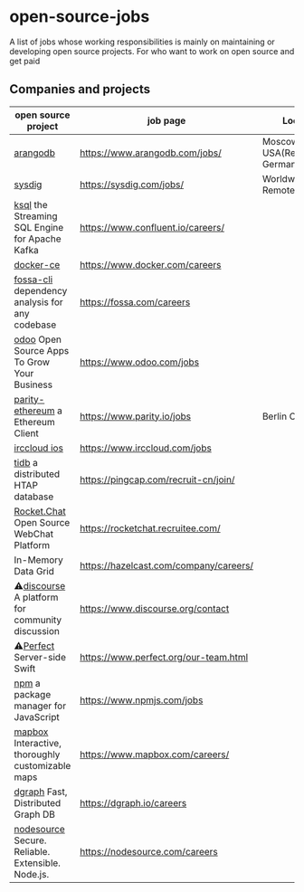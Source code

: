 # open-source-jobs

A list of jobs whose working responsibilities is mainly on maintaining or developing open source projects. For who want to work on open source and get paid

## Companies and projects

| open source project                                                                              | job page                               | Location                           |
| ------------------------------------------------------------------------------------------------ | -------------------------------------- | ---------------------------------- |
| [arangodb](https://github.com/arangodb/arangodb)                                                 | https://www.arangodb.com/jobs/         | Moscow USA(Remote) Germany(Remote) |
| [sysdig](https://github.com/draios/sysdig)                                                       | https://sysdig.com/jobs/               | Worldwide Remote                   |
| [ksql](https://github.com/confluentinc/ksql) the Streaming SQL Engine for Apache Kafka           | https://www.confluent.io/careers/      |
| [docker-ce](https://github.com/docker/docker-ce)                                                 | https://www.docker.com/careers         |
| [fossa-cli](https://github.com/fossas/fossa-cli) dependency analysis for any codebase            | https://fossa.com/careers              |
| [odoo](https://github.com/odoo/odoo) Open Source Apps To Grow Your Business                      | https://www.odoo.com/jobs              |
| [parity-ethereum](https://github.com/paritytech/parity-ethereum) a Ethereum Client               | https://www.parity.io/jobs             | Berlin Cambridge                   |
| [irccloud ios](https://github.com/irccloud/ios)                                                  | https://www.irccloud.com/jobs          |
| [tidb](https://github.com/pingcap/tidb) a distributed HTAP database                              | https://pingcap.com/recruit-cn/join/   |
| [Rocket.Chat](https://github.com/RocketChat/Rocket.Chat) Open Source WebChat Platform            | https://rocketchat.recruitee.com/      |
| [](https://github.com/hazelcast/hazelcast) In-Memory Data Grid                                   | https://hazelcast.com/company/careers/ |
| ⚠️️️[discourse](https://github.com/discourse/discourse) A platform for community discussion      | https://www.discourse.org/contact      |
| ⚠️️️[Perfect](https://github.com/PerfectlySoft/Perfect) Server-side Swift                        | https://www.perfect.org/our-team.html  |
| [npm](https://github.com/npm/cli) a package manager for JavaScript                               | https://www.npmjs.com/jobs             |
| [mapbox](https://github.com/mapbox/mapbox-gl-js) Interactive, thoroughly customizable maps       | https://www.mapbox.com/careers/        |
| [dgraph](https://github.com/dgraph-io/dgraph) Fast, Distributed Graph DB                         | https://dgraph.io/careers              |
| [nodesource](https://github.com/nodesource/distributions) Secure. Reliable. Extensible. Node.js. | https://nodesource.com/careers         |
